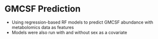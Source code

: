 # GMCSF Prediction

- Using regression-based RF models to predict GMCSF abundance with metabolomics data as features
- Models were also run with and without sex as a covariate
